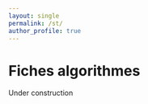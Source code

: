 ```yaml
---
layout: single
permalink: /st/
author_profile: true
---
```


# Fiches algorithmes

Under construction